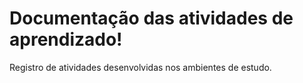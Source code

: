 # Documentação das atividades de aprendizado!
Registro de atividades desenvolvidas nos ambientes de estudo.